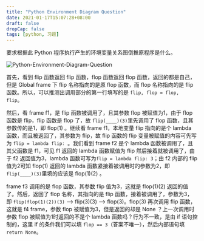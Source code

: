 ```yaml
---
title: "Python Environment Diagram Question"
date: 2021-01-17T15:07:28+08:00
draft: false
dropCap: false
tags: [python, 习题]
---
```


要求根据此 Python 程序执行产生的环境变量关系图倒推原程序是什么。

![Python-Environment-Diagram-Question](../images/Python-Environment-Diagram-Question/Python-Environment-Diagram-Question.png)

首先，看到 flip 函数返回 flip 函数，flop 函数返回 flop 函数，返回的都是自己，但是 Global frame 下 flip 名称指向的是原 flop 函数，而 flop 名称指向的是 flip 函数。所以，可以推测出调用部分的第一行填写的是 `flip, flop = flop, flip`。

然后，看 frame f1，是 flip 函数被调用了，且其参数 flop 被赋值为1，由于 flop 函数是 flip，flip 函数是 flop 了，故 `flip(____)(3)`里先调用了 flop 函数，且其参数传的是1，即 flop(1) 。继续看 frame f1，本地变量 flip 指向的是个 lambda 函数，而且被返回了，其参数为 flip，故 flip 函数的 flip 变量被赋值的内容可先写为 `flip = lambda flip: `。我们看到 frame f2 是个 lambda 函数被调用了，且其父函数是 f1，可见 f1 返回的 lambda 函数赋值为 flip 然后接着就被调用了，由于 f2 返回值为3，lambda 函数可写为`flip = lambda flip: 3`；由 f2 内部的 flip 值为2可知 flop(1) 返回的 lambda 函数紧接着被调用时的参数为2，即 `flip(____)(3)`里填的应该是 flop(1)(2) 。

frame f3 调用的是 flop 函数，其参数 flip 值为3，这就是 flop(1)(2) 返回的值了。然后，返回了 flop 名称，其指向的是 flip 函数，接着被调用了，参数为3，即 `flip(flop(1)(2))(3)` --> flip(3)(3) --> flop(3)。flop(3) 再次调用 flip 函数，这就是 f4 frame，参数 flop 被赋值为3，但是返回的却是 None ？上一次调用时参数 flop 被赋值为1时返回的不是个 lambda 函数吗？行为不一致，是由 if 语句控制的，这里 if 的条件我们可以填 `flop == 3`（答案不唯一），然后内部语句填 `return None`。



